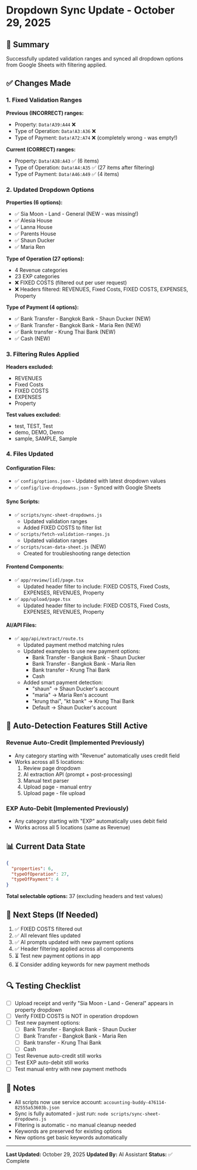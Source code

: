 # Dropdown Sync Update - October 29, 2025

## 🎯 Summary

Successfully updated validation ranges and synced all dropdown options from Google Sheets with filtering applied.

## ✅ Changes Made

### 1. Fixed Validation Ranges

**Previous (INCORRECT) ranges:**
- Property: `Data!A39:A44` ❌
- Type of Operation: `Data!A3:A36` ❌
- Type of Payment: `Data!A72:A74` ❌ (completely wrong - was empty!)

**Current (CORRECT) ranges:**
- Property: `Data!A38:A43` ✅ (6 items)
- Type of Operation: `Data!A4:A35` ✅ (27 items after filtering)
- Type of Payment: `Data!A46:A49` ✅ (4 items)

### 2. Updated Dropdown Options

**Properties (6 options):**
- ✅ Sia Moon - Land - General (NEW - was missing!)
- ✅ Alesia House
- ✅ Lanna House
- ✅ Parents House
- ✅ Shaun Ducker
- ✅ Maria Ren

**Type of Operation (27 options):**
- 4 Revenue categories
- 23 EXP categories
- ❌ FIXED COSTS (filtered out per user request)
- ❌ Headers filtered: REVENUES, Fixed Costs, FIXED COSTS, EXPENSES, Property

**Type of Payment (4 options):**
- ✅ Bank Transfer - Bangkok Bank - Shaun Ducker (NEW)
- ✅ Bank Transfer - Bangkok Bank - Maria Ren (NEW)
- ✅ Bank transfer - Krung Thai Bank (NEW)
- ✅ Cash (NEW)

### 3. Filtering Rules Applied

**Headers excluded:**
- REVENUES
- Fixed Costs
- FIXED COSTS
- EXPENSES
- Property

**Test values excluded:**
- test, TEST, Test
- demo, DEMO, Demo
- sample, SAMPLE, Sample

### 4. Files Updated

#### Configuration Files:
- ✅ `config/options.json` - Updated with latest dropdown values
- ✅ `config/live-dropdowns.json` - Synced with Google Sheets

#### Sync Scripts:
- ✅ `scripts/sync-sheet-dropdowns.js`
  - Updated validation ranges
  - Added FIXED COSTS to filter list
- ✅ `scripts/fetch-validation-ranges.js`
  - Updated validation ranges
- ✅ `scripts/scan-data-sheet.js` (NEW)
  - Created for troubleshooting range detection

#### Frontend Components:
- ✅ `app/review/[id]/page.tsx`
  - Updated header filter to include: FIXED COSTS, Fixed Costs, EXPENSES, REVENUES, Property
- ✅ `app/upload/page.tsx`
  - Updated header filter to include: FIXED COSTS, Fixed Costs, EXPENSES, REVENUES, Property

#### AI/API Files:
- ✅ `app/api/extract/route.ts`
  - Updated payment method matching rules
  - Updated examples to use new payment options:
    * Bank Transfer - Bangkok Bank - Shaun Ducker
    * Bank Transfer - Bangkok Bank - Maria Ren
    * Bank transfer - Krung Thai Bank
    * Cash
  - Added smart payment detection:
    * "shaun" → Shaun Ducker's account
    * "maria" → Maria Ren's account
    * "krung thai", "kt bank" → Krung Thai Bank
    * Default → Shaun Ducker's account

## 🔄 Auto-Detection Features Still Active

### Revenue Auto-Credit (Implemented Previously)
- Any category starting with "Revenue" automatically uses credit field
- Works across all 5 locations:
  1. Review page dropdown
  2. AI extraction API (prompt + post-processing)
  3. Manual text parser
  4. Upload page - manual entry
  5. Upload page - file upload

### EXP Auto-Debit (Implemented Previously)
- Any category starting with "EXP" automatically uses debit field
- Works across all 5 locations (same as Revenue)

## 📊 Current Data State

```json
{
  "properties": 6,
  "typeOfOperation": 27,
  "typeOfPayment": 4
}
```

**Total selectable options:** 37 (excluding headers and test values)

## 🎯 Next Steps (If Needed)

1. ✅ FIXED COSTS filtered out
2. ✅ All relevant files updated
3. ✅ AI prompts updated with new payment options
4. ✅ Header filtering applied across all components
5. ⏳ Test new payment options in app
6. ⏳ Consider adding keywords for new payment methods

## 🔍 Testing Checklist

- [ ] Upload receipt and verify "Sia Moon - Land - General" appears in property dropdown
- [ ] Verify FIXED COSTS is NOT in operation dropdown
- [ ] Test new payment options:
  - [ ] Bank Transfer - Bangkok Bank - Shaun Ducker
  - [ ] Bank Transfer - Bangkok Bank - Maria Ren
  - [ ] Bank transfer - Krung Thai Bank
  - [ ] Cash
- [ ] Test Revenue auto-credit still works
- [ ] Test EXP auto-debit still works
- [ ] Test manual entry with new payment methods

## 📝 Notes

- All scripts now use service account: `accounting-buddy-476114-82555a53603b.json`
- Sync is fully automated - just run: `node scripts/sync-sheet-dropdowns.js`
- Filtering is automatic - no manual cleanup needed
- Keywords are preserved for existing options
- New options get basic keywords automatically

---

**Last Updated:** October 29, 2025
**Updated By:** AI Assistant
**Status:** ✅ Complete
